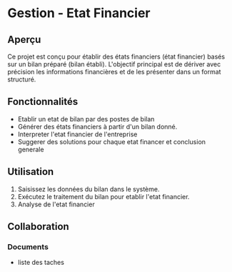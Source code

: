# Gestion - Etat Financier

## Aperçu

Ce projet est conçu pour établir des états financiers (état financier) basés sur un bilan préparé (bilan établi). L'objectif principal est de dériver avec précision les informations financières et de les présenter dans un format structuré.

## Fonctionnalités

- Etablir un etat de bilan par des postes de bilan
- Générer des états financiers à partir d'un bilan donné.
- Interpreter l'etat financier de l'entreprise
- Suggerer des solutions pour chaque etat financer et conclusion generale

## Utilisation

1. Saisissez les données du bilan dans le système.
2. Exécutez le traitement du bilan pour etablir l'etat financier.
3. Analyse de l'etat financier

## Collaboration

### Documents

- liste des taches
